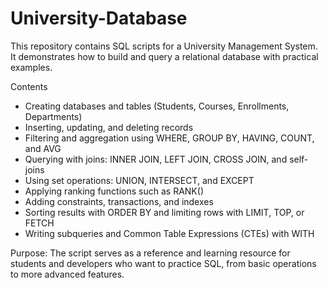# University-Database
This repository contains SQL scripts for a University Management System. It demonstrates how to build and query a relational database with practical examples.

Contents
 - Creating databases and tables (Students, Courses, Enrollments, Departments)
 - Inserting, updating, and deleting records
 - Filtering and aggregation using WHERE, GROUP BY, HAVING, COUNT, and AVG
 - Querying with joins: INNER JOIN, LEFT JOIN, CROSS JOIN, and self-joins
 - Using set operations: UNION, INTERSECT, and EXCEPT
 - Applying ranking functions such as RANK()
 - Adding constraints, transactions, and indexes
 - Sorting results with ORDER BY and limiting rows with LIMIT, TOP, or FETCH
 - Writing subqueries and Common Table Expressions (CTEs) with WITH

Purpose:
The script serves as a reference and learning resource for students and developers who want to practice SQL, from basic operations to more advanced features.
